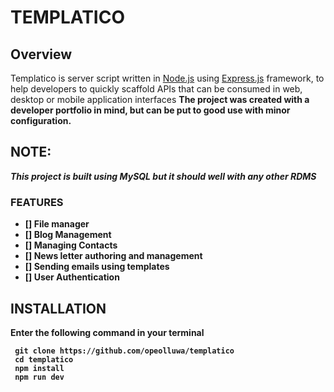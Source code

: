 # TEMPLATICO



## Overview
Templatico is server script  written in [Node.js](https://nodejs.org) using [Express.js](https://express.js) framework, to help developers to quickly scaffold  APIs that can be consumed in web, desktop or mobile application interfaces <b/>
The project was created with a developer portfolio in mind, but can be put to good use with minor configuration.



## NOTE:
_This project is built using MySQL
but it should well with any other RDMS_



### FEATURES

- [] File manager
- [] Blog Management
- [] Managing Contacts
- [] News letter authoring and management
- [] Sending emails using templates
- [] User Authentication


## INSTALLATION

Enter the following command in your terminal

```shell
 git clone https://github.com/opeolluwa/templatico
 cd templatico
 npm install
 npm run dev
```
